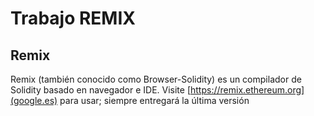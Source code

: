 # Trabajo REMIX 

## **Remix**
Remix (también conocido como Browser-Solidity) es un compilador de Solidity basado en navegador e IDE.
Visite [https://remix.ethereum.org](google.es) para usar; siempre entregará la última versión

